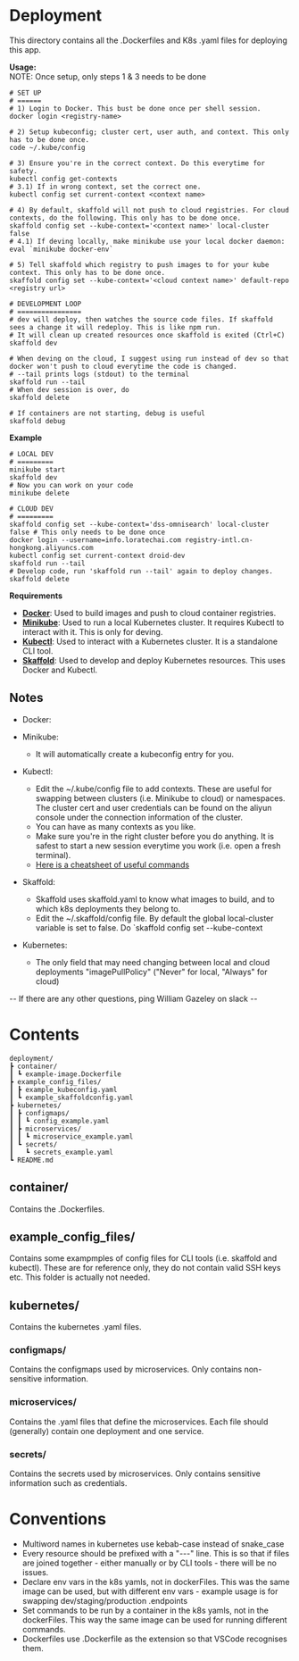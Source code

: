 # Deployment
This directory contains all the .Dockerfiles and K8s .yaml files for deploying this app.

**Usage:**  
NOTE: Once setup, only steps 1 & 3 needs to be done
```
# SET UP
# ======
# 1) Login to Docker. This bust be done once per shell session.
docker login <registry-name>

# 2) Setup kubeconfig; cluster cert, user auth, and context. This only has to be done once.
code ~/.kube/config

# 3) Ensure you're in the correct context. Do this everytime for safety.
kubectl config get-contexts
# 3.1) If in wrong context, set the correct one.
kubectl config set current-context <context name>

# 4) By default, skaffold will not push to cloud registries. For cloud contexts, do the following. This only has to be done once.
skaffold config set --kube-context='<context name>' local-cluster false
# 4.1) If deving locally, make minikube use your local docker daemon:
eval `minikube docker-env`

# 5) Tell skaffold which registry to push images to for your kube context. This only has to be done once.
skaffold config set --kube-context='<cloud context name>' default-repo <registry url>
```
```
# DEVELOPMENT LOOP
# ================
# dev will deploy, then watches the source code files. If skaffold sees a change it will redeploy. This is like npm run.
# It will clean up created resources once skaffold is exited (Ctrl+C)
skaffold dev

# When deving on the cloud, I suggest using run instead of dev so that docker won't push to cloud everytime the code is changed.
# --tail prints logs (stdout) to the terminal
skaffold run --tail
# When dev session is over, do
skaffold delete

# If containers are not starting, debug is useful
skaffold debug
```

**Example**
```
# LOCAL DEV
# =========
minikube start
skaffold dev
# Now you can work on your code
minikube delete
```
```
# CLOUD DEV
# =========
skaffold config set --kube-context='dss-omnisearch' local-cluster false # This only needs to be done once
docker login --username=info.loratechai.com registry-intl.cn-hongkong.aliyuncs.com
kubectl config set current-context droid-dev
skaffold run --tail
# Develop code, run 'skaffold run --tail' again to deploy changes.
skaffold delete
```

**Requirements**
- [**Docker**](https://www.docker.com/get-started): Used to build images and push to cloud container registries.
- [**Minikube**](https://minikube.sigs.k8s.io/docs/start/): Used to run a local Kubernetes cluster. It requires Kubectl to interact with it. This is only for deving.
- [**Kubectl**](https://kubernetes.io/releases/download/): Used to interact with a Kubernetes cluster. It is a standalone CLI tool.
- [**Skaffold**](https://skaffold.dev/docs/install/): Used to develop and deploy Kubernetes resources. This uses Docker and Kubectl.

## **Notes**
- Docker:

- Minikube:
    - It will automatically create a kubeconfig entry for you.
- Kubectl:
    - Edit the ~/.kube/config file to add contexts. These are useful for swapping between clusters (i.e. Minikube to cloud) or namespaces.  The cluster cert and user credentials can be found on the aliyun console under the connection information of the cluster.
    - You can have as many contexts as you like.
    - Make sure you're in the right cluster before you do anything. It is safest to start a new session everytime you work (i.e. open a fresh terminal).
    - [Here is a cheatsheet of useful commands](https://www.bluematador.com/learn/kubectl-cheatsheet)
- Skaffold:
    - Skaffold uses skaffold.yaml to know what images to build, and to which k8s deployments they belong to.
    - Edit the ~/.skaffold/config file. By default the global local-cluster variable is set to false. Do `skaffold config set --kube-context
- Kubernetes:
    - The only field that may need changing between local and cloud deployments "imagePullPolicy" ("Never" for local, "Always" for cloud)

-- If there are any other questions, ping William Gazeley on slack --

# Contents
```
deployment/
┣ container/
┃ ┗ example-image.Dockerfile
┣ example_config_files/
┃ ┣ example_kubeconfig.yaml
┃ ┗ example_skaffoldconfig.yaml
┣ kubernetes/
┃ ┣ configmaps/
┃ ┃ ┗ config_example.yaml
┃ ┣ microservices/
┃ ┃ ┗ microservice_example.yaml
┃ ┗ secrets/
┃   ┗ secrets_example.yaml
┗ README.md
```
## **container/**
Contains the .Dockerfiles.

## **example_config_files/**
Contains some exampmples of config files for CLI tools (i.e. skaffold and kubectl). These are for reference only, they do not contain valid SSH keys etc.
This folder is actually not needed.

## **kubernetes/**
Contains the kubernetes .yaml files.
### **configmaps/** ###
Contains the configmaps used by microservices. Only contains non-sensitive information.

### **microservices/** ###
Contains the .yaml files that define the microservices. Each file should (generally) contain one deployment and one service.

### **secrets/** ###
Contains the secrets used by microservices. Only contains sensitive information such as credentials.

# Conventions
- Multiword names in kubernetes use kebab-case instead of snake_case
- Every resource should be prefixed with a "---" line. This is so that if files are joined together - either manually or by CLI tools - there will be no issues.
- Declare env vars in the k8s yamls, not in dockerFiles. This was the same image can be used, but with different env vars - example usage is for swapping dev/staging/production .endpoints
- Set commands to be run by a container in the k8s yamls, not in the dockerFiles. This way the same image can be used for running different commands.
- Dockerfiles use .Dockerfile as the extension so that VSCode recognises them.
